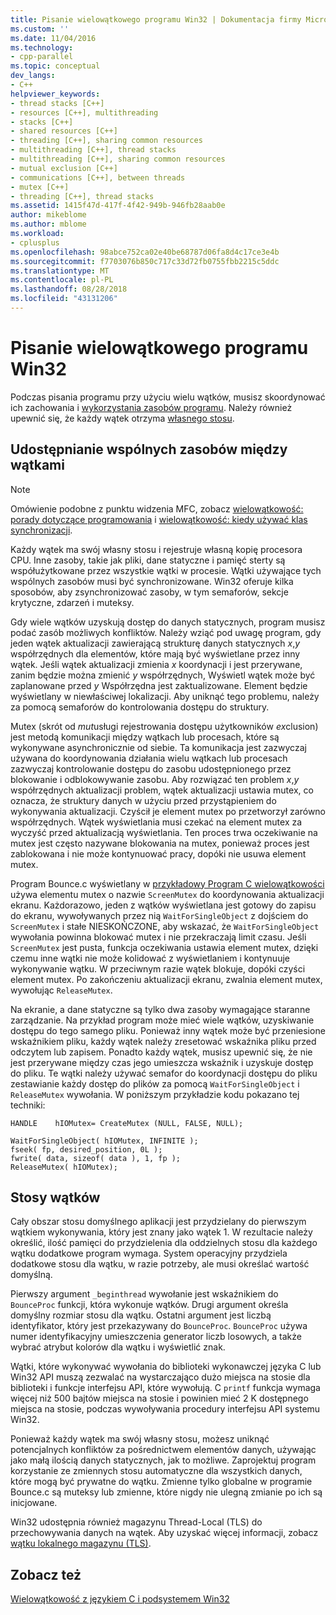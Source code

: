 ```yaml
---
title: Pisanie wielowątkowego programu Win32 | Dokumentacja firmy Microsoft
ms.custom: ''
ms.date: 11/04/2016
ms.technology:
- cpp-parallel
ms.topic: conceptual
dev_langs:
- C++
helpviewer_keywords:
- thread stacks [C++]
- resources [C++], multithreading
- stacks [C++]
- shared resources [C++]
- threading [C++], sharing common resources
- multithreading [C++], thread stacks
- multithreading [C++], sharing common resources
- mutual exclusion [C++]
- communications [C++], between threads
- mutex [C++]
- threading [C++], thread stacks
ms.assetid: 1415f47d-417f-4f42-949b-946fb28aab0e
author: mikeblome
ms.author: mblome
ms.workload:
- cplusplus
ms.openlocfilehash: 98abce752ca02e40be68787d06fa8d4c17ce3e4b
ms.sourcegitcommit: f7703076b850c717c33d72fb0755fbb2215c5ddc
ms.translationtype: MT
ms.contentlocale: pl-PL
ms.lasthandoff: 08/28/2018
ms.locfileid: "43131206"
---
```

# <a name="writing-a-multithreaded-win32-program"></a>Pisanie wielowątkowego programu Win32
Podczas pisania programu przy użyciu wielu wątków, musisz skoordynować ich zachowania i [wykorzystania zasobów programu](#_core_sharing_common_resources_between_threads). Należy również upewnić się, że każdy wątek otrzyma [własnego stosu](#_core_thread_stacks).  
  
##  <a name="_core_sharing_common_resources_between_threads"></a> Udostępnianie wspólnych zasobów między wątkami  
  
> [!NOTE]
>  Omówienie podobne z punktu widzenia MFC, zobacz [wielowątkowość: porady dotyczące programowania](multithreading-programming-tips.md) i [wielowątkowość: kiedy używać klas synchronizacji](multithreading-when-to-use-the-synchronization-classes.md).  
  
Każdy wątek ma swój własny stosu i rejestruje własną kopię procesora CPU. Inne zasoby, takie jak pliki, dane statyczne i pamięć sterty są współużytkowane przez wszystkie wątki w procesie. Wątki używające tych wspólnych zasobów musi być synchronizowane. Win32 oferuje kilka sposobów, aby zsynchronizować zasoby, w tym semaforów, sekcje krytyczne, zdarzeń i muteksy.  
  
Gdy wiele wątków uzyskują dostęp do danych statycznych, program musisz podać zasób możliwych konfliktów. Należy wziąć pod uwagę program, gdy jeden wątek aktualizacji zawierającą strukturę danych statycznych *x*,*y* współrzędnych dla elementów, które mają być wyświetlane przez inny wątek. Jeśli wątek aktualizacji zmienia *x* koordynacji i jest przerywane, zanim będzie można zmienić *y* współrzędnych, Wyświetl wątek może być zaplanowane przed *y* Współrzędna jest zaktualizowane. Element będzie wyświetlany w niewłaściwej lokalizacji. Aby uniknąć tego problemu, należy za pomocą semaforów do kontrolowania dostępu do struktury.  
  
Mutex (skrót od *mut*usługi rejestrowania dostępu użytkowników *ex*clusion) jest metodą komunikacji między wątkach lub procesach, które są wykonywane asynchronicznie od siebie. Ta komunikacja jest zazwyczaj używana do koordynowania działania wielu wątkach lub procesach zazwyczaj kontrolowanie dostępu do zasobu udostępnionego przez blokowanie i odblokowywanie zasobu. Aby rozwiązać ten problem *x*,*y* współrzędnych aktualizacji problem, wątek aktualizacji ustawia mutex, co oznacza, że struktury danych w użyciu przed przystąpieniem do wykonywania aktualizacji. Czyścił je element mutex po przetworzył zarówno współrzędnych. Wątek wyświetlania musi czekać na element mutex za wyczyść przed aktualizacją wyświetlania. Ten proces trwa oczekiwanie na mutex jest często nazywane blokowania na mutex, ponieważ proces jest zablokowana i nie może kontynuować pracy, dopóki nie usuwa element mutex.  
  
Program Bounce.c wyświetlany w [przykładowy Program C wielowątkowości](sample-multithread-c-program.md) używa elementu mutex o nazwie `ScreenMutex` do koordynowania aktualizacji ekranu. Każdorazowo, jeden z wątków wyświetlana jest gotowy do zapisu do ekranu, wywoływanych przez nią `WaitForSingleObject` z dojściem do `ScreenMutex` i stałe NIESKOŃCZONE, aby wskazać, że `WaitForSingleObject` wywołania powinna blokować mutex i nie przekraczają limit czasu. Jeśli `ScreenMutex` jest pusta, funkcja oczekiwania ustawia element mutex, dzięki czemu inne wątki nie może kolidować z wyświetlaniem i kontynuuje wykonywanie wątku. W przeciwnym razie wątek blokuje, dopóki czyści element mutex. Po zakończeniu aktualizacji ekranu, zwalnia element mutex, wywołując `ReleaseMutex`.  
  
Na ekranie, a dane statyczne są tylko dwa zasoby wymagające staranne zarządzanie. Na przykład program może mieć wiele wątków, uzyskiwanie dostępu do tego samego pliku. Ponieważ inny wątek może być przeniesione wskaźnikiem pliku, każdy wątek należy zresetować wskaźnika pliku przed odczytem lub zapisem. Ponadto każdy wątek, musisz upewnić się, że nie jest przerywane między czas jego umieszcza wskaźnik i uzyskuje dostęp do pliku. Te wątki należy używać semafor do koordynacji dostępu do pliku zestawianie każdy dostęp do plików za pomocą `WaitForSingleObject` i `ReleaseMutex` wywołania. W poniższym przykładzie kodu pokazano tej techniki:  
  
```  
HANDLE    hIOMutex= CreateMutex (NULL, FALSE, NULL);  
  
WaitForSingleObject( hIOMutex, INFINITE );  
fseek( fp, desired_position, 0L );  
fwrite( data, sizeof( data ), 1, fp );  
ReleaseMutex( hIOMutex);  
```  
  
##  <a name="_core_thread_stacks"></a> Stosy wątków  
 
Cały obszar stosu domyślnego aplikacji jest przydzielany do pierwszym wątkiem wykonywania, który jest znany jako wątek 1. W rezultacie należy określić, ilość pamięci do przydzielenia dla oddzielnych stosu dla każdego wątku dodatkowe program wymaga. System operacyjny przydziela dodatkowe stosu dla wątku, w razie potrzeby, ale musi określać wartość domyślną.  
  
Pierwszy argument `_beginthread` wywołanie jest wskaźnikiem do `BounceProc` funkcji, która wykonuje wątków. Drugi argument określa domyślny rozmiar stosu dla wątku. Ostatni argument jest liczbą identyfikator, który jest przekazywany do `BounceProc`. `BounceProc` używa numer identyfikacyjny umieszczenia generator liczb losowych, a także wybrać atrybut kolorów dla wątku i wyświetlić znak.  
  
Wątki, które wykonywać wywołania do biblioteki wykonawczej języka C lub Win32 API muszą zezwalać na wystarczająco dużo miejsca na stosie dla biblioteki i funkcje interfejsu API, które wywołują. C `printf` funkcja wymaga więcej niż 500 bajtów miejsca na stosie i powinien mieć 2 K dostępnego miejsca na stosie, podczas wywoływania procedury interfejsu API systemu Win32.  
  
Ponieważ każdy wątek ma swój własny stosu, możesz uniknąć potencjalnych konfliktów za pośrednictwem elementów danych, używając jako małą ilością danych statycznych, jak to możliwe. Zaprojektuj program korzystanie ze zmiennych stosu automatyczne dla wszystkich danych, które mogą być prywatne do wątku. Zmienne tylko globalne w programie Bounce.c są muteksy lub zmienne, które nigdy nie ulegną zmianie po ich są inicjowane.  
  
Win32 udostępnia również magazynu Thread-Local (TLS) do przechowywania danych na wątek. Aby uzyskać więcej informacji, zobacz [wątku lokalnego magazynu (TLS)](thread-local-storage-tls.md).  
  
## <a name="see-also"></a>Zobacz też  
 
[Wielowątkowość z językiem C i podsystemem Win32](multithreading-with-c-and-win32.md)